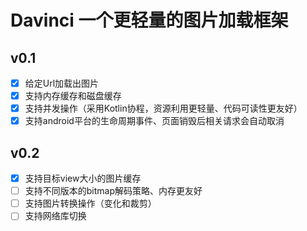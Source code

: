 # Davinci 一个更轻量的图片加载框架

## v0.1  
- [x] 给定Url加载出图片
- [x] 支持内存缓存和磁盘缓存
- [x] 支持并发操作（采用Kotlin协程，资源利用更轻量、代码可读性更友好）
- [x] 支持android平台的生命周期事件、页面销毁后相关请求会自动取消

## v0.2
- [x] 支持目标view大小的图片缓存
- [ ] 支持不同版本的bitmap解码策略、内存更友好
- [ ] 支持图片转换操作（变化和裁剪）
- [ ] 支持网络库切换